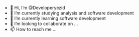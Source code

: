 - 👋 Hi, I’m @Developeryezid
- 👀 I’m currently studying analysis and software development
- 🌱 I’m currently learning software development
- 💞️ I’m looking to collaborate on ...
- 📫 How to reach me ...

<!---
Developeryezid/Developeryezid is a ✨ special ✨ repository because its `README.md` (this file) appears on your GitHub profile.
You can click the Preview link to take a look at your changes.
--->
